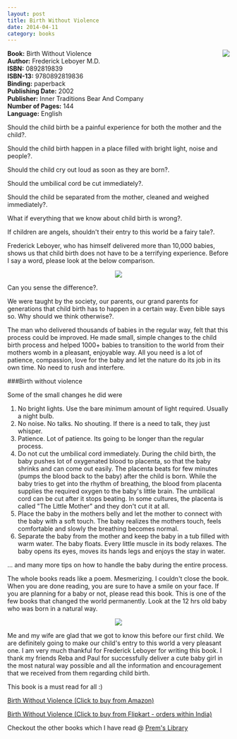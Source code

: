```yaml
---
layout: post
title: Birth Without Violence
date: 2014-04-11
category: books
---
```


<img style="clear: right; float: right; margin-bottom: 1em; margin-left: 1em;" 
src="{{site.img-url}}/birth-without-violence-frederick-leboyer.jpg"/>   

**Book:** Birth Without Violence  
**Author:** Frederick Leboyer M.D.  
**ISBN:** 0892819839  
**ISBN-13:** 9780892819836  
**Binding:** paperback  
**Publishing Date:** 2002  
**Publisher:** Inner Traditions Bear And Company  
**Number of Pages:** 144  
**Language:** English  

Should the child birth be a painful experience for both the mother and the child?.  

Should the child birth happen in a place filled with bright light, noise and people?.  

Should the child cry out loud as soon as they are born?.  

Should the umbilical cord be cut immediately?.  

Should the child be separated from the mother, cleaned and weighed immediately?.  

What if everything that we know about child birth is wrong?.  

If children are angels, shouldn't their entry to this world be a fairy tale?.  

Frederick Leboyer, who has himself delivered more than 10,000 babies, shows us that child birth does not have to be a terrifying experience. Before I say a word, please look at the below comparison.

<div style="text-align: center;">
<img src="{{site.img-url}}/birth-without-violence-comparison.jpg"/>
</div>

Can you sense the difference?.  

We were taught by the society, our parents, our grand parents for generations that child birth has to happen in a certain way. Even bible says so. Why should we think otherwise?.  

The man who delivered thousands of babies in the regular way, felt that this process could be improved. He made small, simple changes to the child birth process and helped 1000+ babies to transition to the world from their mothers womb in a pleasant, enjoyable way. All you need is a lot of patience, compassion, love for the baby and let the nature do its job in its own time. No need to rush and interfere.  

###Birth without violence

Some of the small changes he did were

1. No bright lights. Use the bare minimum amount of light required. Usually a night bulb. 
2. No noise. No talks. No shouting. If there is a need to talk, they just whisper.
3. Patience. Lot of patience. Its going to be longer than the regular process.
4. Do not cut the umbilical cord immediately. During the child birth, the baby pushes lot of oxygenated blood to placenta, so that the baby shrinks and can come out easily. The placenta beats for few minutes (pumps the blood back to the baby) after the child is born. While the baby tries to get into the rhythm of breathing, the blood from placenta supplies the required oxygen to the baby's little brain. The umbilical cord can be cut after it stops beating. In some cultures, the placenta is called "The Little Mother" and they don't cut it at all.  
5. Place the baby in the mothers belly and let the mother to connect with the baby with a soft touch. The baby realizes the mothers touch, feels comfortable and slowly the breathing becomes normal.  
6. Separate the baby from the mother and keep the baby in a tub filled with warm water. The baby floats. Every little muscle in its body relaxes. The baby opens its eyes, moves its hands legs and enjoys the stay in water.  

... and many more tips on how to handle the baby during the entire process. 

The whole books reads like a poem. Mesmerizing. I couldn't close the book. When you are done reading, you are sure to have a smile on your face. If you are planning for a baby or not, please read this book. This is one of the few books that changed the world permanently. Look at the 12 hrs old baby who was born in a natural way.  

<div style="text-align: center;">
<img src="{{site.img-url}}/birth-without-violence-calm-baby.jpg"/>
</div>

Me and my wife are glad that we got to know this before our first child. We are definitely going to make our child's entry to this world a very pleasant one. I am very much thankful for Frederick Leboyer for writing this book. I thank my friends Reba and Paul for successfully deliver a cute baby girl in the most natural way possible and all the information and encouragement that we received from them regarding child birth.  

This book is a must read for all :)  

[Birth Without Violence (Click to buy from Amazon)](http://www.amazon.com/gp/product/1594772975/ref=as_li_qf_sp_asin_tl?ie=UTF8&camp=1789&creative=9325&creativeASIN=1594772975&linkCode=as2&tag=booiverea-20)  
  
[Birth Without Violence (Click to buy from Flipkart - orders within India)](http://www.flipkart.com/birth-without-violence-revised-classic/p/itmdyywyjktabstm?pid=9780892819836&affid=INPremkblo)  

Checkout the other books which I have read @ [Prem's Library]({{site.url}}/books/)  

